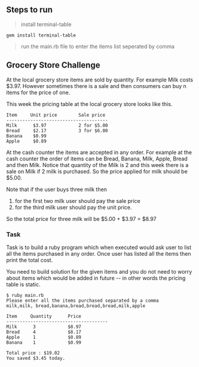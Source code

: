 ## Steps to run
> install terminal-table
```
gem install terminal-table
```
> run the main.rb file to enter the items list seperated by comma

## Grocery Store Challenge

At the local grocery store items are sold by quantity. For example Milk costs $3.97. However sometimes there is a sale and then consumers can buy n items for the price of one. 

This week the pricing table at the local grocery store looks like this.

```
Item     Unit price        Sale price
--------------------------------------
Milk      $3.97            2 for $5.00
Bread     $2.17            3 for $6.00
Banana    $0.99
Apple     $0.89
```

At the cash counter the items are accepted in any order. 
For example at the cash counter the order of items can be Bread, Banana, Milk, Apple, Bread and then Milk. Notice that quantity of the Milk is 2 and this week there is a sale on Milk if 2 milk is purchased. So the price applied for milk should be $5.00.

Note that if the user buys three milk then 

1. for the first two milk user should pay the sale price
2. for the third milk user should pay the unit price.

So the total price for three milk will be $5.00 + $3.97 = $8.97

### Task

Task is to build a ruby program which when executed would ask user to list all the items purchased in any order. 
Once user has listed all the items then print the total cost. 

You need to build solution for the given items and you do not need to worry about items which would be added in future -- in other words the pricing table is static.

``` 
$ ruby main.rb
Please enter all the items purchased separated by a comma
milk,milk, bread,banana,bread,bread,bread,milk,apple

Item     Quantity      Price
--------------------------------------
Milk      3            $8.97
Bread     4            $8.17
Apple     1            $0.89
Banana    1            $0.99  

Total price : $19.02
You saved $3.45 today.

```
